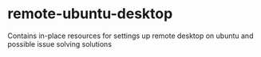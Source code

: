 # remote-ubuntu-desktop
Contains in-place resources for settings up remote desktop on ubuntu and possible issue solving solutions
